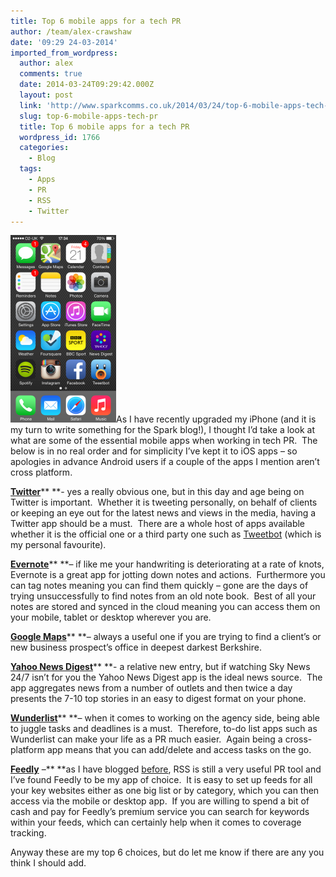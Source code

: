 ```yaml
---
title: Top 6 mobile apps for a tech PR
author: /team/alex-crawshaw
date: '09:29 24-03-2014'
imported_from_wordpress:
  author: alex
  comments: true
  date: 2014-03-24T09:29:42.000Z
  layout: post
  link: 'http://www.sparkcomms.co.uk/2014/03/24/top-6-mobile-apps-tech-pr/'
  slug: top-6-mobile-apps-tech-pr
  title: Top 6 mobile apps for a tech PR
  wordpress_id: 1766
  categories:
    - Blog
  tags:
    - Apps
    - PR
    - RSS
    - Twitter
---
```


![iPhone apps](Apps-169x300.png)As I have recently upgraded my iPhone (and it is my turn to write something for the Spark blog!), I thought I’d take a look at what are some of the essential mobile apps when working in tech PR.  The below is in no real order and for simplicity I’ve kept it to iOS apps – so apologies in advance Android users if a couple of the apps I mention aren’t cross platform.

[**Twitter**](https://itunes.apple.com/gb/app/twitter/id333903271?mt=8)** **- yes a really obvious one, but in this day and age being on Twitter is important.  Whether it is tweeting personally, on behalf of clients or keeping an eye out for the latest news and views in the media, having a Twitter app should be a must.  There are a whole host of apps available whether it is the official one or a third party one such as [Tweetbot](http://tapbots.com/software/tweetbot/) (which is my personal favourite).

[**Evernote**](http://www.evernote.com/)** **– if like me your handwriting is deteriorating at a rate of knots, Evernote is a great app for jotting down notes and actions.  Furthermore you can tag notes meaning you can find them quickly – gone are the days of trying unsuccessfully to find notes from an old note book.  Best of all your notes are stored and synced in the cloud meaning you can access them on your mobile, tablet or desktop wherever you are.

[**Google Maps**](https://itunes.apple.com/gb/app/google-maps/id585027354?mt=8)** **– always a useful one if you are trying to find a client’s or new business prospect’s office in deepest darkest Berkshire.

[**Yahoo News Digest**](https://itunes.apple.com/gb/app/yahoo-news-digest/id784982356?mt=8)** **- a relative new entry, but if watching Sky News 24/7 isn’t for you the Yahoo News Digest app is the ideal news source.  The app aggregates news from a number of outlets and then twice a day presents the 7-10 top stories in an easy to digest format on your phone.

[**Wunderlist**](http://www.wunderlist.com/)** **– when it comes to working on the agency side, being able to juggle tasks and deadlines is a must.  Therefore, to-do list apps such as Wunderlist can make your life as a PR much easier.  Again being a cross-platform app means that you can add/delete and access tasks on the go.

[**Feedly**](http://www.feedly.com/) –** **as I have blogged [before](http://www.sparkcomms.co.uk/2013/04/08/rip-google-reader/), RSS is still a very useful PR tool and I’ve found Feedly to be my app of choice.  It is easy to set up feeds for all your key websites either as one big list or by category, which you can then access via the mobile or desktop app.  If you are willing to spend a bit of cash and pay for Feedly’s premium service you can search for keywords within your feeds, which can certainly help when it comes to coverage tracking.

Anyway these are my top 6 choices, but do let me know if there are any you think I should add.

